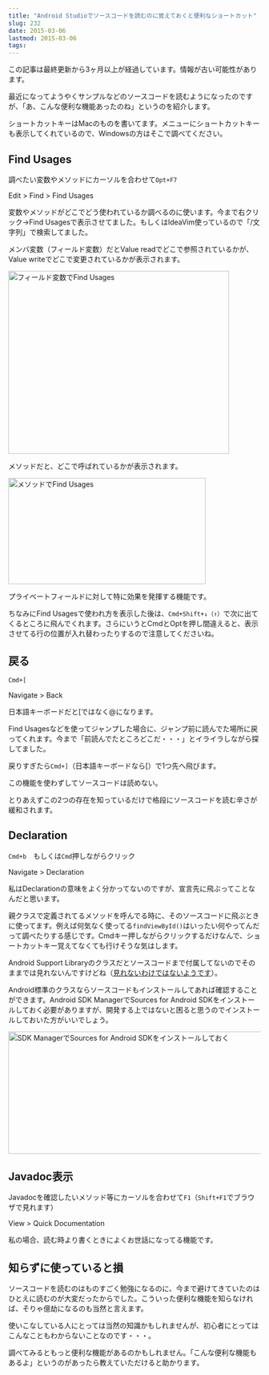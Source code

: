 ```yaml
---
title: "Android Studioでソースコードを読むのに覚えておくと便利なショートカット"
slug: 232
date: 2015-03-06
lastmod: 2015-03-06
tags: 
---
```


<div id="wppda_alert">この記事は最終更新から3ヶ月以上が経過しています。情報が古い可能性があります。</div><p>最近になってようやくサンプルなどのソースコードを読むようになったのですが、「あ、こんな便利な機能あったのね」というのを紹介します。</p>
<p>ショートカットキーはMacのものを書いてます。メニューにショートカットキーも表示してくれているので、Windowsの方はそこで調べてください。</p>
<h2>Find Usages</h2>
<p>調べたい変数やメソッドにカーソルを合わせて<code>Opt+F7</code></p>
<p>Edit > Find > Find Usages</p>
<p>変数やメソッドがどこでどう使われているか調べるのに使います。今まで右クリック→Find Usagesで表示させてました。もしくはIdeaVim使っているので「/文字列」で検索してました。</p>
<p>メンバ変数（フィールド変数）だとValue readでどこで参照されているかが、Value writeでどこで変更されているかが表示されます。</p>
<p><img src="https://android.gcreate.jp/wp-content/uploads/2015/03/6aa35c21f65518e9d818e05abf0b6750.jpg" alt="フィールド変数でFind Usages" title="フィールド変数でFind Usages.jpg" border="0" width="441" height="365" /></p>
<p>メソッドだと、どこで呼ばれているかが表示されます。</p>
<p><img src="https://android.gcreate.jp/wp-content/uploads/2015/03/84f73496607a48d729f8dda18b448ef31.jpg" alt="メソッドでFind Usages" title="メソッドでFind Usages.jpg" border="0" width="394" height="212" /></p>
<p>プライベートフィールドに対して特に効果を発揮する機能です。</p>
<p>ちなみにFind Usagesで使われ方を表示した後は、<code>Cmd+Shift+↓（↑）</code>で次に出てくるところに飛んでくれます。さらにいうとCmdとOptを押し間違えると、表示させてる行の位置が入れ替わったりするので注意してくださいね。</p>
<h2>戻る</h2>
<p><code>Cmd+[</code></p>
<p>Navigate > Back</p>
<p>日本語キーボードだと[ではなく@になります。</p>
<p>Find Usagesなどを使ってジャンプした場合に、ジャンプ前に読んでた場所に戻ってくれます。今まで「前読んでたところどこだ・・・」とイライラしながら探してました。</p>
<p>戻りすぎたら<code>Cmd+]</code>（日本語キーボードなら[）で1つ先へ飛びます。</p>
<p>この機能を使わずしてソースコードは読めない。</p>
<p>とりあえずこの2つの存在を知っているだけで格段にソースコードを読む辛さが緩和されます。</p>
<h2>Declaration</h2>
<p><code>Cmd+b</code>　もしくは<code>Cmd</code>押しながらクリック</p>
<p>Navigate > Declaration</p>
<p>私はDeclarationの意味をよく分かってないのですが、宣言先に飛ぶってことなんだと思います。</p>
<p>親クラスで定義されてるメソッドを呼んでる時に、そのソースコードに飛ぶときに使ってます。例えば何気なく使ってる<code>findViewById()</code>はいったい何やってんだって調べたりする感じです。Cmdキー押しながらクリックするだけなんで、ショートカットキー覚えてなくても行けそうな気はします。</p>
<p>Android Support Libraryのクラスだとソースコードまで付属してないのでそのままでは見れないんですけどね（<a href="http://vcs.hatenablog.com/entry/android-app/support-library-sources-on-android-studio">見れないわけではないようです</a>）。</p>
<p>Android標準のクラスならソースコードもインストールしてあれば確認することができます。Android SDK ManagerでSources for Android SDKをインストールしておく必要がありますが、開発する上ではないと困ると思うのでインストールしておいた方がいいでしょう。</p>
<p><img src="https://android.gcreate.jp/wp-content/uploads/2015/03/b65d1748457b3df058739feacaac6c831.jpg" alt="SDK ManagerでSources for Android SDKをインストールしておく" title="SDK ManagerでSources for Android SDKをインストールしておく.jpg" border="0" width="573" height="244" /></p>
<h2>Javadoc表示</h2>
<p>Javadocを確認したいメソッド等にカーソルを合わせて<code>F1</code>（<code>Shift+F1</code>でブラウザで見れます）</p>
<p>View > Quick Documentation</p>
<p>私の場合、読む時より書くときによくお世話になってる機能です。</p>
<h2>知らずに使っていると損</h2>
<p>ソースコードを読むのはものすごく勉強になるのに、今まで避けてきていたのはひとえに読むのが大変だったからでした。こういった便利な機能を知らなければ、そりゃ億劫になるのも当然と言えます。</p>
<p>使いこなしている人にとっては当然の知識かもしれませんが、初心者にとってはこんなこともわからないことなのです・・・。</p>
<p>調べてみるともっと便利な機能があるのかもしれません。「こんな便利な機能もあるよ」というのがあったら教えていただけると助かります。</p>

  